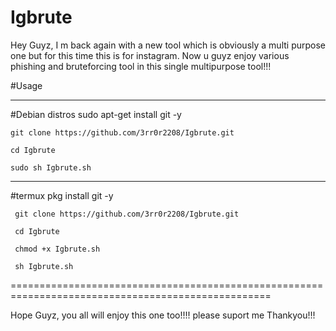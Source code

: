 # Igbrute
Hey Guyz, I m back again with a new tool which is obviously a multi purpose one 
but for this time this is for instagram. Now u guyz enjoy various phishing and bruteforcing tool 
in this single multipurpose tool!!!

#Usage
__________________________________________________________________________________________________
  #Debian distros
    sudo apt-get install git -y

    git clone https://github.com/3rr0r2208/Igbrute.git

    cd Igbrute

    sudo sh Igbrute.sh
__________________________________________________________________________________________________
  #termux
     pkg install git -y

     git clone https://github.com/3rr0r2208/Igbrute.git

     cd Igbrute

     chmod +x Igbrute.sh

     sh Igbrute.sh
===================================================================================================

Hope Guyz, you all  will  enjoy this one too!!!!
please suport me 
Thankyou!!!
